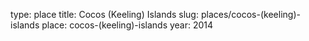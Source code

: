 type: place
title: Cocos (Keeling) Islands
slug: places/cocos-(keeling)-islands
place: cocos-(keeling)-islands
year: 2014
